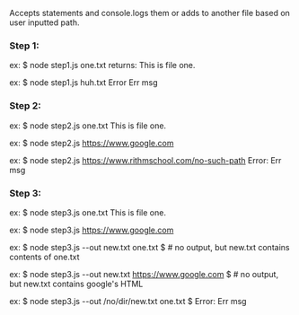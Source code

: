 Accepts statements and console.logs them or adds to another file based on user inputted path.

### Step 1:
ex:
$ node step1.js one.txt
returns: This is file one.

ex:
$ node step1.js huh.txt
Error Err msg

### Step 2:
ex:
$ node step2.js one.txt
This is file one.

ex:
$ node step2.js https://www.google.com
<!doctype html><html ...

ex:
$ node step2.js https://www.rithmschool.com/no-such-path
Error: Err msg

### Step 3:
ex:
$ node step3.js one.txt
This is file one.

ex:
$ node step3.js https://www.google.com
<!doctype html><html ...

ex:
$ node step3.js --out new.txt one.txt
$ # no output, but new.txt contains contents of one.txt

ex:
$ node step3.js --out new.txt  https://www.google.com
$ # no output, but new.txt contains google's HTML

ex:
$ node step3.js --out /no/dir/new.txt one.txt
$ Error: Err msg